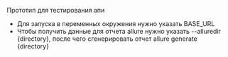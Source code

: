Прототип для тестирования апи
- Для запуска в переменных окружения нужно указать BASE_URL
- Чтобы получить данные для отчета allure нужно указать --alluredir {directory}, после чего сгенерировать отчет allure generate {directory}